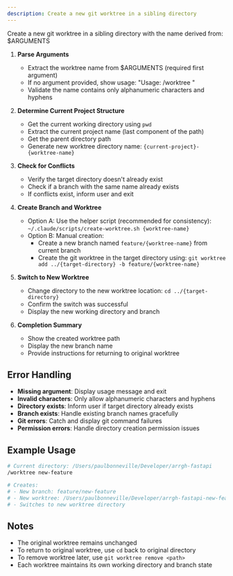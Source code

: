 ```yaml
---
description: Create a new git worktree in a sibling directory
---
```


Create a new git worktree in a sibling directory with the name derived from: $ARGUMENTS

1. **Parse Arguments**
   - Extract the worktree name from $ARGUMENTS (required first argument)
   - If no argument provided, show usage: "Usage: /worktree <name>"
   - Validate the name contains only alphanumeric characters and hyphens

2. **Determine Current Project Structure**
   - Get the current working directory using `pwd`
   - Extract the current project name (last component of the path)
   - Get the parent directory path
   - Generate new worktree directory name: `{current-project}-{worktree-name}`

3. **Check for Conflicts**
   - Verify the target directory doesn't already exist
   - Check if a branch with the same name already exists
   - If conflicts exist, inform user and exit

4. **Create Branch and Worktree**
   - Option A: Use the helper script (recommended for consistency):
     `~/.claude/scripts/create-worktree.sh {worktree-name}`
   - Option B: Manual creation:
     - Create a new branch named `feature/{worktree-name}` from current branch
     - Create the git worktree in the target directory using:
       `git worktree add ../{target-directory} -b feature/{worktree-name}`

5. **Switch to New Worktree**
   - Change directory to the new worktree location: `cd ../{target-directory}`
   - Confirm the switch was successful
   - Display the new working directory and branch

6. **Completion Summary**
   - Show the created worktree path
   - Display the new branch name
   - Provide instructions for returning to original worktree

## Error Handling

- **Missing argument**: Display usage message and exit
- **Invalid characters**: Only allow alphanumeric characters and hyphens
- **Directory exists**: Inform user if target directory already exists
- **Branch exists**: Handle existing branch names gracefully
- **Git errors**: Catch and display git command failures
- **Permission errors**: Handle directory creation permission issues

## Example Usage

```bash
# Current directory: /Users/paulbonneville/Developer/arrgh-fastapi
/worktree new-feature

# Creates:
# - New branch: feature/new-feature
# - New worktree: /Users/paulbonneville/Developer/arrgh-fastapi-new-feature
# - Switches to new worktree directory
```

## Notes

- The original worktree remains unchanged
- To return to original worktree, use `cd` back to original directory
- To remove worktree later, use `git worktree remove <path>`
- Each worktree maintains its own working directory and branch state